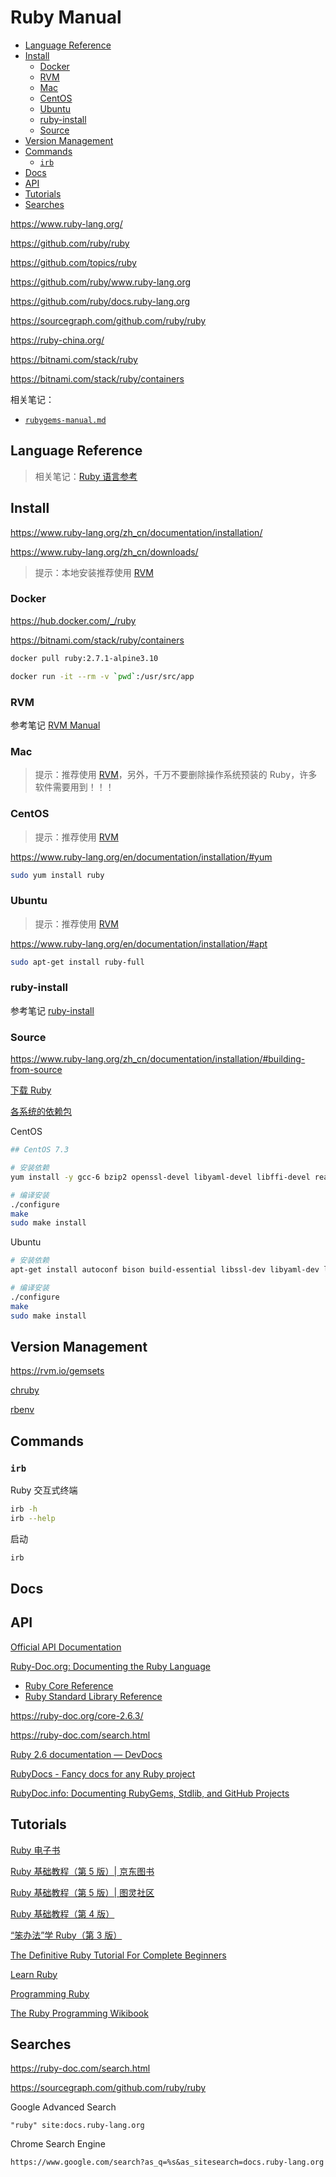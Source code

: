 <!-- omit in toc -->
# Ruby Manual

- [Language Reference](#language-reference)
- [Install](#install)
  - [Docker](#docker)
  - [RVM](#rvm)
  - [Mac](#mac)
  - [CentOS](#centos)
  - [Ubuntu](#ubuntu)
  - [ruby-install](#ruby-install)
  - [Source](#source)
- [Version Management](#version-management)
- [Commands](#commands)
  - [`irb`](#irb)
- [Docs](#docs)
- [API](#api)
- [Tutorials](#tutorials)
- [Searches](#searches)

<https://www.ruby-lang.org/>

<https://github.com/ruby/ruby>

<https://github.com/topics/ruby>

<https://github.com/ruby/www.ruby-lang.org>

<https://github.com/ruby/docs.ruby-lang.org>

<https://sourcegraph.com/github.com/ruby/ruby>

<https://ruby-china.org/>

<https://bitnami.com/stack/ruby>

<https://bitnami.com/stack/ruby/containers>

相关笔记：

- [`rubygems-manual.md`](rubygems-manual.md)

## Language Reference

> 相关笔记：[Ruby 语言参考](/langs/ruby/README.md)

<!-- #ruby-install -->
## Install

<https://www.ruby-lang.org/zh_cn/documentation/installation/>

<https://www.ruby-lang.org/zh_cn/downloads/>

> 提示：本地安装推荐使用 [RVM](#rvm)

<!-- #ruby-docker -->
### Docker

<https://hub.docker.com/_/ruby>

<https://bitnami.com/stack/ruby/containers>

```bash
docker pull ruby:2.7.1-alpine3.10
```

```bash
docker run -it --rm -v `pwd`:/usr/src/app
```

### RVM

参考笔记 [RVM Manual](rvm-manual.md)

### Mac

> 提示：推荐使用 [RVM](#rvm)，另外，千万不要删除操作系统预装的 Ruby，许多软件需要用到！！！

### CentOS

> 提示：推荐使用 [RVM](#rvm)

<https://www.ruby-lang.org/en/documentation/installation/#yum>

```bash
sudo yum install ruby
```

### Ubuntu

> 提示：推荐使用 [RVM](#rvm)

<https://www.ruby-lang.org/en/documentation/installation/#apt>

```bash
sudo apt-get install ruby-full
```

### ruby-install

参考笔记 [ruby-install](ruby-install.md)

### Source

<https://www.ruby-lang.org/zh_cn/documentation/installation/#building-from-source>

[下载 Ruby](https://www.ruby-lang.org/zh_cn/downloads/)

[各系统的依赖包](https://github.com/rbenv/ruby-build/wiki#suggested-build-environment)

CentOS

```bash
## CentOS 7.3

# 安装依赖
yum install -y gcc-6 bzip2 openssl-devel libyaml-devel libffi-devel readline-devel zlib-devel gdbm-devel ncurses-devel

# 编译安装
./configure
make
sudo make install
```

Ubuntu

```bash
# 安装依赖
apt-get install autoconf bison build-essential libssl-dev libyaml-dev libreadline6-dev zlib1g-dev libncurses5-dev libffi-dev libgdbm5 libgdbm-dev

# 编译安装
./configure
make
sudo make install
```

## Version Management

<https://rvm.io/gemsets>

[chruby](https://github.com/postmodern/chruby)

[rbenv](rbenv-manual.md)

<!-- #ruby-cmd -->
## Commands

### `irb`

Ruby 交互式终端

```bash
irb -h
irb --help
```

启动

```bash
irb
```

## Docs

<!-- #ruby-api -->
## API

[Official API Documentation](https://docs.ruby-lang.org/en/)

[Ruby-Doc.org: Documenting the Ruby Language](https://ruby-doc.org/)

- [Ruby Core Reference](http://www.ruby-doc.org/core)
- [Ruby Standard Library Reference](http://www.ruby-doc.org/stdlib)

<https://ruby-doc.org/core-2.6.3/>

<https://ruby-doc.com/search.html>

[Ruby 2.6 documentation — DevDocs](https://devdocs.io/ruby~2.6/)

[RubyDocs - Fancy docs for any Ruby project](https://rubydocs.org/)

[RubyDoc.info: Documenting RubyGems, Stdlib, and GitHub Projects](https://www.rubydoc.info/gems)

<!-- #ruby-tutorial -->
## Tutorials

[Ruby 电子书](http://mrhuangyuhui.gitee.io/ruby-books/)

[Ruby 基础教程（第 5 版）| 京东图书](https://item.jd.com/12239070.html)

[Ruby 基础教程（第 5 版）| 图灵社区](https://www.ituring.com.cn/book/1843)

[Ruby 基础教程（第 4 版）](/tutorials/ruby/ruby-programming-4/README.md)

[“笨办法”学 Ruby（第 3 版）](/tutorials/ruby/learn-ruby-the-hard-way-3/README.md)

[The Definitive Ruby Tutorial For Complete Beginners](https://www.rubyguides.com/ruby-tutorial/)

[Learn Ruby](https://www.tutorialspoint.com/ruby/index.htm)

[Programming Ruby](http://www.ruby-doc.org/docs/ProgrammingRuby/)

[The Ruby Programming Wikibook](http://en.wikibooks.org/wiki/Ruby_programming_language)

## Searches

<https://ruby-doc.com/search.html>

<https://sourcegraph.com/github.com/ruby/ruby>

Google Advanced Search

```
"ruby" site:docs.ruby-lang.org
```

Chrome Search Engine

```
https://www.google.com/search?as_q=%s&as_sitesearch=docs.ruby-lang.org
```
